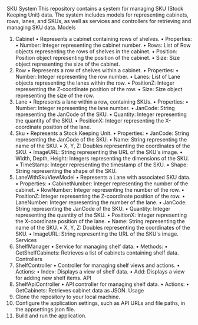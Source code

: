 SKU System This repository contains a system for managing SKU (Stock Keeping Unit) data. The system includes models for representing cabinets, rows, lanes, and SKUs, as well as services and controllers for retrieving and managing SKU data.
Models
1.	Cabinet
•	Represents a cabinet containing rows of shelves.
•	Properties:
•	Number: Integer representing the cabinet number.
•	Rows: List of Row objects representing the rows of shelves in the cabinet.
•	Position: Position object representing the position of the cabinet.
•	Size: Size object representing the size of the cabinet.
2.	Row
•	Represents a row of shelves within a cabinet.
•	Properties:
•	Number: Integer representing the row number.
•	Lanes: List of Lane objects representing the lanes within the row.
•	PositionZ: Integer representing the Z-coordinate position of the row.
•	Size: Size object representing the size of the row.
3.	Lane
•	Represents a lane within a row, containing SKUs.
•	Properties:
•	Number: Integer representing the lane number.
•	JanCode: String representing the JanCode of the SKU.
•	Quantity: Integer representing the quantity of the SKU.
•	PositionX: Integer representing the X-coordinate position of the lane.
4.	Sku
•	Represents a Stock Keeping Unit.
•	Properties:
•	JanCode: String representing the JanCode of the SKU.
•	Name: String representing the name of the SKU.
•	X, Y, Z: Doubles representing the coordinates of the SKU.
•	ImageURL: String representing the URL of the SKU's image.
•	Width, Depth, Height: Integers representing the dimensions of the SKU.
•	TimeStamp: Integer representing the timestamp of the SKU.
•	Shape: String representing the shape of the SKU.
5.	LaneWithSkuViewModel
•	Represents a Lane with associated SKU data.
•	Properties:
•	CabinetNumber: Integer representing the number of the cabinet.
•	RowNumber: Integer representing the number of the row.
•	PositionZ: Integer representing the Z-coordinate position of the row.
•	LaneNumber: Integer representing the number of the lane.
•	JanCode: String representing the JanCode of the SKU.
•	Quantity: Integer representing the quantity of the SKU.
•	PositionX: Integer representing the X-coordinate position of the lane.
•	Name: String representing the name of the SKU.
•	X, Y, Z: Doubles representing the coordinates of the SKU.
•	ImageURL: String representing the URL of the SKU's image.
Services
1.	ShelfManager
•	Service for managing shelf data.
•	Methods:
•	GetShelfCabinets: Retrieves a list of cabinets containing shelf data.
Controllers
1.	ShelfController
•	Controller for managing shelf views and actions.
•	Actions:
•	Index: Displays a view of shelf data.
•	Add: Displays a view for adding new shelf items.
API
1.	ShelfApiController
•	API controller for managing shelf data.
•	Actions:
•	GetCabinets: Retrieves cabinet data as JSON.
Usage
1.	Clone the repository to your local machine.
2.	Configure the application settings, such as API URLs and file paths, in the appsettings.json file.
3.	Build and run the application.

